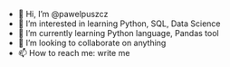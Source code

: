 - 👋 Hi, I’m @pawelpuszcz
- 👀 I’m interested in learning Python, SQL, Data Science
- 🌱 I’m currently learning Python language, Pandas tool
- 💞️ I’m looking to collaborate on anything
- 📫 How to reach me: write me

<!---
pawelpuszcz/pawelpuszcz is a ✨ special ✨ repository because its `README.md` (this file) appears on your GitHub profile.
You can click the Preview link to take a look at your changes.
--->
